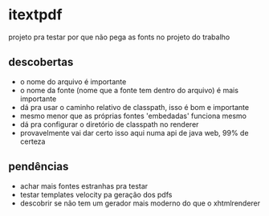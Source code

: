 # itextpdf

projeto pra testar por que não pega as fonts no projeto do trabalho

## descobertas

- o nome do arquivo é importante
- o nome da fonte (nome que a fonte tem dentro do arquivo) é mais importante
- dá pra usar o caminho relativo de classpath, isso é bom e importante
- mesmo menor que as próprias fontes 'embedadas' funciona mesmo
- dá pra configurar o diretório de classpath no renderer
- provavelmente vai dar certo isso aqui numa api de java web, 99% de certeza

## pendências

- achar mais fontes estranhas pra testar
- testar templates velocity pa geração dos pdfs
- descobrir se não tem um gerador mais moderno do que o xhtmlrenderer

